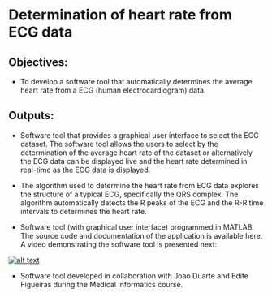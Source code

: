 # Determination of heart rate from ECG data

## Objectives:

- To develop a software tool that automatically determines the average heart rate from a ECG (human electrocardiogram) data.



## Outputs:

- Software tool that provides a graphical user interface to select the ECG dataset. The software tool allows the users to select by the determination of the average heart rate of the dataset or alternatively the ECG data can be displayed live and the heart rate determined in real-time as the ECG data is displayed.

- The algorithm used to determine the heart rate from ECG data explores the structure of a typical ECG, specifically the QRS complex. The algorithm automatically detects the R peaks of the ECG and the R-R time intervals to determines the heart rate.

- Software tool (with graphical user interface) programmed in MATLAB. The source code and documentation of the application is available here. A video demonstrating the software tool is presented next:

[![alt text](https://img.youtube.com/vi/0UhaXQQQygk/0.jpg)](https://youtu.be/0UhaXQQQygk)


- Software tool developed in collaboration with Joao Duarte and Edite Figueiras during the Medical Informatics course.

